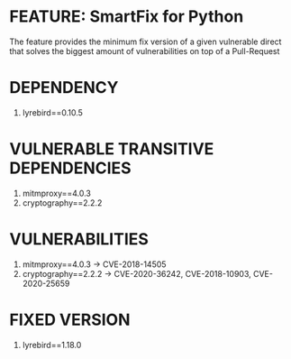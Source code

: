 # FEATURE: SmartFix for Python
The feature provides the minimum fix version of a given vulnerable direct that solves the biggest amount of vulnerabilities on top of a Pull-Request


# DEPENDENCY
1. lyrebird==0.10.5


# VULNERABLE TRANSITIVE DEPENDENCIES
1. mitmproxy==4.0.3
2. cryptography==2.2.2


# VULNERABILITIES
1. mitmproxy==4.0.3 -> CVE-2018-14505
2. cryptography==2.2.2 -> CVE-2020-36242, CVE-2018-10903, CVE-2020-25659


# FIXED VERSION
1. lyrebird==1.18.0
